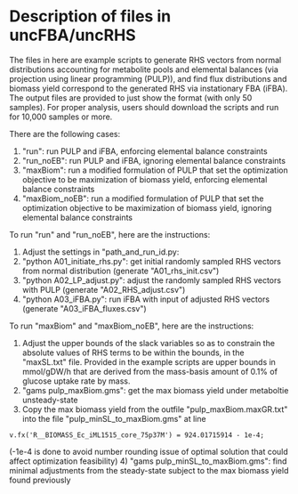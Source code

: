 # Description of files in uncFBA/uncRHS
The files in here are example scripts to generate RHS vectors from normal distributions accounting for metabolite pools and elemental balances (via projection using linear programming (PULP)), and find flux distributions and biomass yield correspond to the generated RHS via instationary FBA (iFBA). The output files are provided to just show the format (with only 50 samples). For proper analysis, users should download the scripts and run for 10,000 samples or more.

There are the following cases:
1) "run": run PULP and iFBA, enforcing elemental balance constraints
2) "run_noEB": run PULP and iFBA, ignoring elemental balance constraints
3) "maxBiom": run a modified formulation of PULP that set the optimization objective to be maximization of biomass yield, enforcing elemental balance constraints
4) "maxBiom_noEB": run a modified formulation of PULP that set the optimization objective to be maximization of biomass yield, ignoring elemental balance constraints

To run "run" and "run_noEB", here are the instructions:
1) Adjust the settings in "path_and_run_id.py:
2) "python A01_initiate_rhs.py": get initial randomly sampled RHS vectors from normal distribution (generate "A01_rhs_init.csv")
3) "python A02_LP_adjust.py": adjust the randomly sampled RHS vectors with PULP (generate "A02_RHS_adjust.csv")
4) "python A03_iFBA.py": run iFBA with input of adjusted RHS vectors (generate "A03_iFBA_fluxes.csv")

To run "maxBiom" and "maxBiom_noEB", here are the instructions:
1) Adjust the upper bounds of the slack variables so as to constrain the absolute values of RHS terms to be within the bounds, in the "maxSL.txt" file. Provided in the example scripts are upper bounds in mmol/gDW/h that are derived from the mass-basis amount of 0.1% of glucose uptake rate by mass.
2) "gams pulp_maxBiom.gms": get the max biomass yield under metaboltie unsteady-state
3) Copy the max biomass yield from the outfile "pulp_maxBiom.maxGR.txt" into the file "pulp_minSL_to_maxBiom.gms" at line
```
v.fx('R__BIOMASS_Ec_iML1515_core_75p37M') = 924.01715914 - 1e-4;
```
(-1e-4 is done to avoid number rounding issue of optimal solution that could affect optimization feasibility)
4) "gams pulp_minSL_to_maxBiom.gms": find minimal adjustments from the steady-state subject to the max biomass yield found previously
